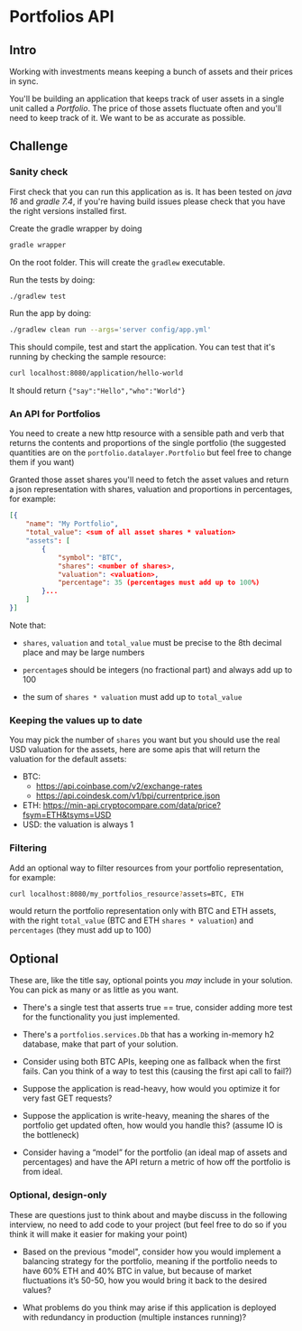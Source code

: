 # Portfolios API

## Intro

Working with investments means keeping a bunch of assets and their prices in sync.

You'll be building an application that keeps track of user assets in a single unit called a _Portfolio_. The price of those assets fluctuate often and you'll need to keep track of it. We want to be as accurate as possible.

## Challenge

### Sanity check

First check that you can run this application as is. It has been tested on _java 16_ and _gradle 7.4_, if you're having build issues please check that you have the right versions installed first.

Create the gradle wrapper by doing

```bash
gradle wrapper
```

On the root folder. This will create the `gradlew` executable.

Run the tests by doing:

```bash
./gradlew test
```

Run the app by doing:

```bash
./gradlew clean run --args='server config/app.yml'
```

This should compile, test and start the application. You can test that it's running by checking the sample resource:

```bash
curl localhost:8080/application/hello-world
```

It should return `{"say":"Hello","who":"World"}`

### An API for Portfolios

You need to create a new http resource with a sensible path and verb that returns the contents and proportions of the single portfolio (the suggested quantities are on the `portfolio.datalayer.Portfolio` but feel free to change them if you want)

Granted those asset shares you'll need to fetch the asset values and return a json representation with shares, valuation and proportions in percentages, for example:

```json
[{
    "name": "My Portfolio",
    "total_value": <sum of all asset shares * valuation>
    "assets": [
        {
            "symbol": "BTC",
            "shares": <number of shares>,
            "valuation": <valuation>,
            "percentage": 35 (percentages must add up to 100%)
        }...
    ]
}]
```

Note that:

- `shares`, `valuation` and `total_value` must be precise to the 8th decimal place and may be large numbers

- `percentage`s should be integers (no fractional part) and always add up to 100

- the sum of `shares * valuation` must add up to `total_value`

### Keeping the values up to date

You may pick the number of `shares` you want but you should use the real USD valuation for the assets, here are some apis that will return the valuation for the default assets:

- BTC:
  - https://api.coinbase.com/v2/exchange-rates
  - https://api.coindesk.com/v1/bpi/currentprice.json
- ETH: https://min-api.cryptocompare.com/data/price?fsym=ETH&tsyms=USD
- USD: the valuation is always 1

### Filtering

Add an optional way to filter resources from your portfolio representation, for example:

```bash
curl localhost:8080/my_portfolios_resource?assets=BTC, ETH
```

would return the portfolio representation only with BTC and ETH assets, with the right `total_value` (BTC and ETH `shares * valuation`) and `percentages` (they must add up to 100)

## Optional

These are, like the title say, optional points you _may_ include in your solution. You can pick as many or as little as you want.

- There's a single test that asserts true == true, consider adding more test for the functionality you just implemented.

- There's a `portfolios.services.Db` that has a working in-memory h2 database, make that part of your solution.

- Consider using both BTC APIs, keeping one as fallback when the first fails. Can you think of a way to test this (causing the first api call to fail?)

- Suppose the application is read-heavy, how would you optimize it for very fast GET requests?

- Suppose the application is write-heavy, meaning the shares of the portfolio get updated often, how would you handle this? (assume IO is the bottleneck)

- Consider having a “model” for the portfolio (an ideal map of assets and percentages) and have the API return a metric of how off the portfolio is from ideal.

### Optional, design-only

These are questions just to think about and maybe discuss in the following interview, no need to add code to your project (but feel free to do so if you think it will make it easier for making your point)

- Based on the previous "model", consider how you would implement a balancing strategy for the portfolio, meaning if the portfolio needs to have 60% ETH and 40% BTC in value, but because of market fluctuations it’s 50-50, how you would bring it back to the desired values?

- What problems do you think may arise if this application is deployed with redundancy in production (multiple instances running)?
